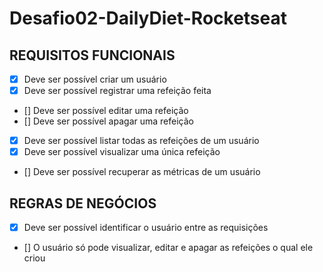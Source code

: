# Desafio02-DailyDiet-Rocketseat

## REQUISITOS FUNCIONAIS 
- [x] Deve ser possível criar um usuário
- [x] Deve ser possível registrar uma refeição feita
- [] Deve ser possível editar uma refeição
- [] Deve ser possível apagar uma refeição
- [x] Deve ser possível listar todas as refeições de um usuário
- [x] Deve ser possível visualizar uma única refeição
- [] Deve ser possível recuperar as métricas de um usuário


## REGRAS DE NEGÓCIOS
- [x] Deve ser possível identificar o usuário entre as requisições
- [] O usuário só pode visualizar, editar e apagar as refeições o qual ele criou
